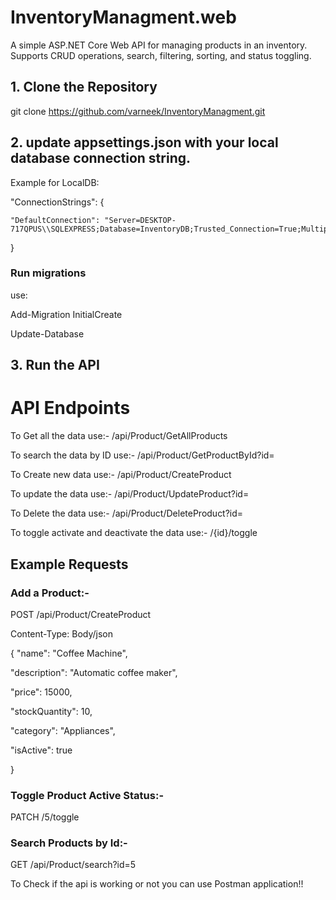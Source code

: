 # InventoryManagment.web

A simple ASP.NET Core Web API for managing products in an inventory.
Supports CRUD operations, search, filtering, sorting, and status toggling.

## 1. Clone the Repository

   git clone https://github.com/varneek/InventoryManagment.git

## 2. update appsettings.json with your local database connection string.

Example for LocalDB:

  "ConnectionStrings": {
  
    "DefaultConnection": "Server=DESKTOP-717QPUS\\SQLEXPRESS;Database=InventoryDB;Trusted_Connection=True;MultipleActiveResultSets=true"
    
  }

### Run migrations
  use:
  
  Add-Migration InitialCreate
  
  Update-Database

## 3. Run the API

# API Endpoints

To Get all the data use:- /api/Product/GetAllProducts

To search the data by ID use:- /api/Product/GetProductById?id=

To Create new data use:- /api/Product/CreateProduct

To update the data use:- /api/Product/UpdateProduct?id= 

To Delete the data use:- /api/Product/DeleteProduct?id=

To toggle activate and deactivate the data use:- /{id}/toggle


## Example Requests

### Add a Product:-

POST /api/Product/CreateProduct

Content-Type: Body/json

{
  "name": "Coffee Machine",
  
  "description": "Automatic coffee maker",
  
  "price": 15000,
  
  "stockQuantity": 10,
  
  "category": "Appliances",
  
  "isActive": true
  
}

### Toggle Product Active Status:-

PATCH /5/toggle

### Search Products by Id:-

GET /api/Product/search?id=5

To Check if the api is working or not you can use Postman application!!

